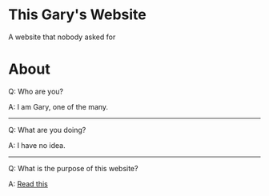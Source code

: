 # This Gary's Website
A website that nobody asked for

# About
Q: Who are you?

A: I am Gary, one of the many.

---

Q: What are you doing?

A: I have no idea.

---

Q: What is the purpose of this website?

A: [Read this](./)
